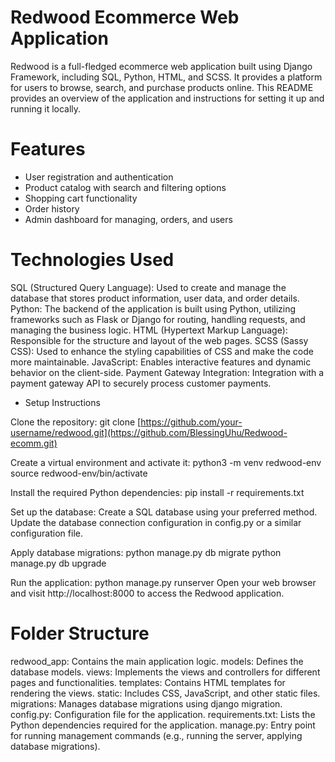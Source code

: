 # Redwood Ecommerce Web Application

Redwood is a full-fledged ecommerce web application built using Django Framework, including SQL, Python, HTML, and SCSS. It provides a platform for users to 
browse, search, and purchase products online. This README provides an overview of the application and instructions for setting it up 
and running it locally.

# Features
- User registration and authentication
- Product catalog with search and filtering options
- Shopping cart functionality
- Order history
- Admin dashboard for managing, orders, and users

# Technologies Used
SQL (Structured Query Language): Used to create and manage the database that stores product information, user data, and order details.
Python: The backend of the application is built using Python, utilizing frameworks such as Flask or Django for routing, handling requests, and managing the business logic.
HTML (Hypertext Markup Language): Responsible for the structure and layout of the web pages.
SCSS (Sassy CSS): Used to enhance the styling capabilities of CSS and make the code more maintainable.
JavaScript: Enables interactive features and dynamic behavior on the client-side.
Payment Gateway Integration: Integration with a payment gateway API to securely process customer payments.

* Setup Instructions

Clone the repository:
git clone [https://github.com/your-username/redwood.git](https://github.com/BlessingUhu/Redwood-ecomm.git)

Create a virtual environment and activate it:
python3 -m venv redwood-env
source redwood-env/bin/activate

Install the required Python dependencies:
pip install -r requirements.txt

Set up the database:
Create a SQL database using your preferred method.
Update the database connection configuration in config.py or a similar configuration file.

Apply database migrations:
python manage.py db migrate
python manage.py db upgrade


Run the application:
python manage.py runserver
Open your web browser and visit http://localhost:8000 to access the Redwood application.

# Folder Structure
redwood_app: Contains the main application logic.
models: Defines the database models.
views: Implements the views and controllers for different pages and functionalities.
templates: Contains HTML templates for rendering the views.
static: Includes CSS, JavaScript, and other static files.
migrations: Manages database migrations using django migration.
config.py: Configuration file for the application.
requirements.txt: Lists the Python dependencies required for the application.
manage.py: Entry point for running management commands (e.g., running the server, applying database migrations).
